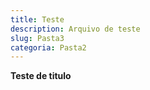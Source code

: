 ```yaml
---
title: Teste
description: Arquivo de teste
slug: Pasta3
categoria: Pasta2
---
```

**T﻿este de titulo**